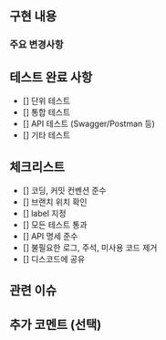 ## 구현 내용

### 주요 변경사항


## 테스트 완료 사항
- [] 단위 테스트
- [] 통합 테스트
- [] API 테스트 (Swagger/Postman 등)
- [] 기타 테스트


## 체크리스트
- [] 코딩, 커밋 컨벤션 준수
- [] 브랜치 위치 확인
- [] label 지정
- [] 모든 테스트 통과
- [] API 명세 준수
- [] 불필요한 로그, 주석, 미사용 코드 제거
- [] 디스코드에 공유


## 관련 이슈


## 추가 코멘트 (선택)